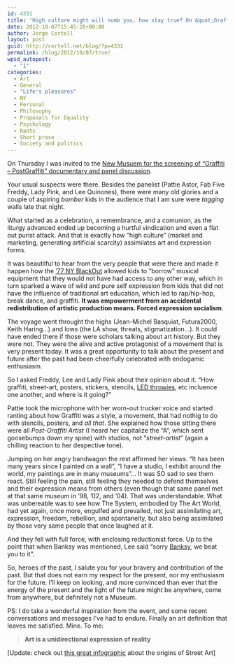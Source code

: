 ```yaml
---
id: 4331
title: 'High culture might will numb you, how stay true? On &quot;Graffiti&quot; screening and panel at New Museum'
date: 2012-10-07T15:45:28+00:00
author: Jorge Cortell
layout: post
guid: http://cortell.net/blog/?p=4331
permalink: /blog/2012/10/07/true/
wpsd_autopost:
  - "1"
categories:
  - Art
  - General
  - "Life's pleasures"
  - NY
  - Personal
  - Philosophy
  - Proposals for Equality
  - Psychology
  - Rants
  - Short prose
  - Society and politics
---
```

On Thursday I was invited to the <a title="http://www.newmuseum.org/calendar/view/graffiti-post-graffiti-screening-and-panel-discussion" href="http://www.newmuseum.org/calendar/view/graffiti-post-graffiti-screening-and-panel-discussion" target="_blank">New Musuem for the screening of &#8220;Graffiti &#8211; PostGraffiti&#8221; documentary and panel discussion</a>.</p> 

Your usual suspects were there. Besides the panelist (Pattie Astor, Fab Five Freddy, Lady Pink, and Lee Quinones), there were many old glories and a couple of aspiring _bomber_ kids in the audience that I am sure were _tagging_ walls late that night.

What started as a celebration, a remembrance, and a comunion, as the liturgy advanced ended up becoming a hurtful vindication and even a flat out purist attack. And that is exactly how &#8220;high culture&#8221; (market and marketing, generating artificial scarcity) assimilates art and expression forms.

It was beautilful to hear from the very people that were there and made it happen how the <a title="http://en.wikipedia.org/wiki/New_York_City_blackout_of_1977" href="http://en.wikipedia.org/wiki/New_York_City_blackout_of_1977" target="_blank">&#8217;77 NY BlackOut</a> allowed kids to &#8220;borrow&#8221; musical equipment that they would not have had access to any other way, which in turn sparked a wave of wild and pure self expression from kids that did not have the influence of traditional art education, which led to rap/hip-hop, break dance, and graffiti. **It was empowerment from an accidental redistribution of artistic production means. Forced expression socialism**.

The voyage went throught the highs (Jean-Michel Basquiat, Futura2000, Keith Haring&#8230;) and lows (the LA show, threats, stigmatization&#8230;). It could have ended there if those were scholars talking about art history. But they were not. They were the alive and active protagonist of a movement that is very present today. It was a great opportunity to talk about the present and future after the past had been cheerfully celebrated with endogamic enthusiasm.

So I asked Freddy, Lee and Lady Pink about their opinion about it. &#8220;How graffiti, street-art, posters, stickers, stencils, <a title="http://www.graffitiresearchlab.com/blog/projects/led-throwies/" href="http://www.graffitiresearchlab.com/blog/projects/led-throwies/" target="_blank">LED throwies</a>, etc incluence one another, and where is it going?&#8221;

Pattie took the microphone with her worn-out trucker voice and started ranting about how Graffiti was a style, a movement, that had nothig to do with stencils, posters, and _all that_. She explained how those sitting there were all _Post-Graffiti Artist_ (I heard her capitalize the &#8220;A&#8221;, which sent goosebumps down my spine) with studios, not &#8220;_street-artist_&#8221; (again a chilling reaction to her despective tone).

Jumping on her angry bandwagon the rest affirmed her views. &#8220;It has been many years since I painted on a wall&#8221;, &#8220;I have a studio, I exhibit around the world, my paintings are in many museums&#8221;&#8230; It was SO sad to see them react. Still feeling the pain, still feeling they needed to defend themselves and their expression means from others (even though that same panel met at that same museum in &#8217;98, &#8217;02, and &#8217;04). That was understandable. What was unbereable was to see how The System, embodied by The Art World, had yet again, once more, engulfed and prevailed, not just assimilating art, expression, freedom, rebellion, and spontaneity, but also being assimilated by those very same people that once laughed at it.

And they fell with full force, with enclosing reductionist force. Up to the point that when Banksy was mentioned, Lee said &#8220;sorry <a title="http://www.banksy.co.uk/" href="http://www.banksy.co.uk/" target="_blank">Banksy</a>, we beat you to it&#8221;. 

So, heroes of the past, I salute you for your bravery and contribution of the past. But that does not earn my respect for the present, nor my enthusiasm for the future. I&#8217;ll keep on looking, and more convinced than ever that the energy of the present and the light of the future might be anywhere, come from anywhere, but definitely not a Museum.

PS: I do take a wonderful inspiration from the event, and some recent conversations and messages I&#8217;ve had to endure. Finally an art definition that leaves me satisfied. Mine. To me:

> **Art is a unidirectional expression of reality**

[Update: check out <a title="http://www.fastcodesign.com/multisite_files/codesign/imagecache/inline-expanded/inline/2012/10/1670917-inline-inline-zoom-feraldiagram2-1500pxwide-300dpit.jpg" href="http://www.fastcodesign.com/multisite_files/codesign/imagecache/inline-expanded/inline/2012/10/1670917-inline-inline-zoom-feraldiagram2-1500pxwide-300dpit.jpg" target="_blank">this great infographic</a> about the origins of Street Art]